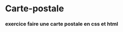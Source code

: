 # Carte-postale
### exercice faire une carte postale en css et html  

<a href="https://zupimages.net/viewer.php?id=20/28/7yrv.png"><img src="https://zupimages.net/up/20/28/7yrv.png" alt="" /></a>

